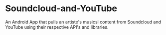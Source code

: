 # Soundcloud-and-YouTube

An Android App that pulls an artiste's musicsl content from Soundcloud and YouTube using their respective API's and libraries.
